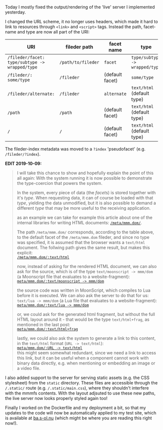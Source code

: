 Today I mostly fixed the output/rendering of the 'live' server I implemented yesterday.

I changed the URL scheme, it no longer uses headers, which made it hard to link to resources through `<link>` and `<script>` tags.
Instead the path, facet-name and type are now all part of the URI:

| URI                                            | fileder path       | facet name      | type                           |
| ---------------------------------------------- | ------------------ | --------------- | ------------------------------ |
| `/fileder/facet: type/subtype -> wrapped/type` | `/path/to/fileder` | `facet`         | `type/subtype -> wrapped/type` |
| `/fileder/: some/type`                         | `/fileder`         | (default facet) | `some/type`                    |
| `/fileder/alternate:`                          | `/fileder`         | `alternate`     | `text/html` (default type)     |
| `/path`                                        | `/path`            | (default facet) | `text/html` (default type)     |
| `/`                                            | `/`                | (default facet) | `text/html` (default type)     |

The fileder-index metadata was moved to a `?index` 'pseudofacet' (e.g. `/fileder/?index`).

**EDIT 2019-10-09:**
> I will take this chance to show and hopefully explain the point of this all again:
> With the system running it is now possible to demonstrate the type-coercion that powers the system.
>
> In the system, every piece of data (the *facet*s) is stored together with it's *type*.
> When requesting data, it can of course be loaded with that *type*, yielding the data unmodified,
> but it is also possible to demand a different *type* that may be more useful to the receiving application.
>
> as an example we can take for example this article about one of the internal libraries for writing HTML documents:
> [`/meta/mmm.dom/`](/meta/mmm.dom/).
>
> The path `/meta/mmm.dom/` corresponds, according to the table above, to the default facet of the `/meta/mmm.dom` fileder,
> and since no type was specified, it is assumed that the browser wants a `text/html` document.
> The follwing path gives the same result, but makes this explicit:  
> [`/meta/mmm.dom/:text/html`](/meta/mmm.dom/:text/html)
>
> now, instead of asking for the rendered HTML document, we can also ask for the source, which is of the type
> `text/moonscript -> mmm/dom` (a Moonscript file that evaluates to a website-fragment):  
> [`meta/mmm.dom/:text/moonscript -> mmm/dom`](/meta/mmm.dom/:text/moonscript%20-%3E%20mmm/dom)
>
> the source code was written in MoonScript, which compiles to Lua before it is executed.
> We can also ask the server to do that for us:
> `text/lua -> mmm/dom` (a Lua file that evaluates to a website-fragment):  
> [`meta/mmm.dom/:text/lua -> mmm/dom`](/meta/mmm.dom/:text/lua%20-%3E%20mmm/dom)
>
> or, we could ask for the generated html fragment, but without the full HTML layout around it -
> that would be the type `text/html+frag`, as mentioned in the last post:  
> [`meta/mmm.dom/:text/html+frag`](/meta/mmm.dom/:text/html+frag)
>
> lastly, we could also ask the system to generate a link to this content, in the `text/html` format (`URL -> text/html`):  
> [`meta/mmm.dom/:URL -> text/html`](/meta/mmm.dom/:URL%20-%3E%20text/html)  
> this might seem somewhat redundant, since we need a link to access this link,
> but it can be useful when a component cannot work with binary data directly, e.g. when mentioning or embedding an image
> or a video file.

I also added support to the server for serving static assets (e.g. the CSS stylesheet) from the `static` directory.
These files are accessible through the `/.static/` route (e.g. `/.static/main.css`), where they shouldn't interfere
with the mmmfs contents.
With the layout adjsuted to use these new paths, the live server now looks properly styled again too!

Finally I worked on the Dockerfile and my deployment a bit,
so that my updates to the code will now be automatically applied to my test site,
which is available at [ba.s-ol.nu](//ba.s-ol.nu) (which might be where you are reading this right now!).
